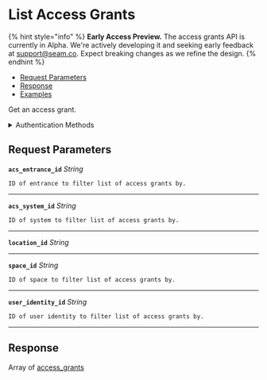 # List Access Grants
{% hint style="info" %}
**Early Access Preview.** The access grants API is currently in Alpha. We're actively developing it and seeking early feedback at [support@seam.co](mailto:support@seam.co). Expect breaking changes as we refine the design.
{% endhint %}

- [Request Parameters](./#request-parameters)
- [Response](./#response)
- [Examples](./#examples)

Get an access grant.


<details>

<summary>Authentication Methods</summary>

- API key
- Personal access token
  <br>Must also include the `seam-workspace` header in the request.

To learn more, see [Authentication](https://docs.seam.co/latest/api/authentication).
</details>

## Request Parameters

**`acs_entrance_id`** *String*

````
ID of entrance to filter list of access grants by.
````

---

**`acs_system_id`** *String*

````
ID of system to filter list of access grants by.
````

---

**`location_id`** *String*

---

**`space_id`** *String*

````
ID of space to filter list of access grants by.
````

---

**`user_identity_id`** *String*

````
ID of user identity to filter list of access grants by.
````

---


## Response

Array of [access\_grants](./)


